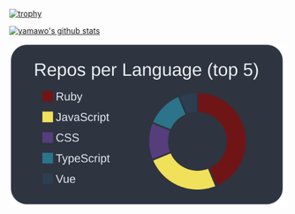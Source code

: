 [![trophy](https://github-profile-trophy.vercel.app/?username=yamawo&theme=dracula&margin-w=5&margin-h=5)](https://github.com/ryo-ma/github-profile-trophy)

[![yamawo's github stats](https://github-readme-stats.vercel.app/api?username=yamawo&count_private=true&show_icons=true&theme=react)](https://github.com/anuraghazra/github-readme-stats)

[![](https://raw.githubusercontent.com/yamawo/yamawo/master/profile-summary-card-output/nord_dark/1-repos-per-language.svg)](https://github.com/vn7n24fzkq/github-profile-summary-cards)